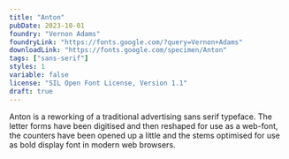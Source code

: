 ```yaml
---
title: "Anton"
pubDate: 2023-10-01
foundry: "Vernon Adams"
foundryLink: "https://fonts.google.com/?query=Vernon+Adams"
downloadLink: "https://fonts.google.com/specimen/Anton"
tags: ["sans-serif"]
styles: 1
variable: false
license: "SIL Open Font License, Version 1.1"
draft: true
---
```


Anton is a reworking of a traditional advertising sans serif typeface. The letter forms have been digitised and then reshaped for use as a web-font, the counters have been opened up a little and the stems optimised for use as bold display font in modern web browsers.
